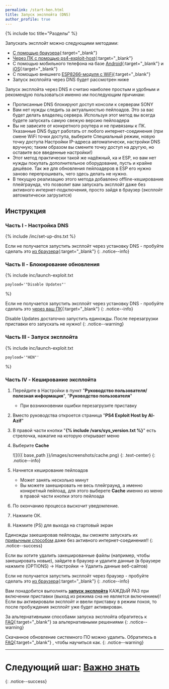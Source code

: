 ```yaml
---
permalink: /start-hen.html
title: Запуск эксплойта (DNS)
author_profile: true
---
```

{% include toc title="Разделы" %}

Запускать эксплойт можно следующими методами: 
* [С помощью браузера](start-hen-browser){:target="_blank"}
* [Через ПК с помощью ps4-exploit-host](payloads){:target="_blank"}
* С помощью мобильного телефона на базе [Android](https://4pda.ru/forum/index.php?showtopic=885825&view=findpost&p=70298081){:target="_blank"} и [iOS](https://vk.com/@jailbreakps4-instrukciya-dlya-zapuska-eksploita-s-pomoschu-ios){:target="_blank"}
* С помощью внешнего [ESP8266-модуля с WiFi](https://4pda.ru/forum/index.php?showtopic=885825&st=1520#entry73705006){:target="_blank"}
* Запуск эксплойта через DNS будет рассмотрен ниже 
	
Запуск эксплойта через DNS я считаю наиболее простым и удобным и рекомендую пользоваться именно им последующим причинам:
* Прописанные DNS блокируют доступ консоли к серверам SONY
* Вам нет нужды следить за актуальностью пейлоадов. Это за вас будет делать владелец сервера. Используя этот метод вы всегда будете запускать самую свежую версию пейлоадера
* Вы не зависите от конкретного роутера и не привязаны к ПК. Указанные DNS будут работать от любого интернет-соединения (при смене WiFi точки доступа, выберите Специальный режим, новую точку доступа Настройки IP-адреса автоматически, настройки DNS вручную; таким образом вы смените точку доступ на другую, но оставите все введенные настройки!)
* Этот метод практически такой же надёжный, ка и ESP, но вам нет нужды покупать дополнительное оборудование, пусть и крайне дешёвое. Так же для обновления пейлоадеров в ESP его нужно заново перепрошивать, чего здесь делать не нужно. 
* В текущую реализацию этого метода добавлено offline-кеширование плейграунда, что позволит вам запускать эксплойт даже без активного интернет-подключения, просто зайдя в браузер (эксплойт автоматически загрузится)


## Инструкция
		
### Часть I - Настройка DNS
		
{% include /inc/set-up-dns.txt %}

Если не получается запустить эксплойт через установку DNS - пробуйте сделать это [из браузера](start-hen-browser){:target="_blank"}
{: .notice--info}

### Часть II - Блокирование обновления

{% include inc/launch-exploit.txt 

	payload='"Disable Updates"'

%}

Если не получается запустить эксплойт через установку DNS - пробуйте сделать это [через ваш ПК](payloads){:target="_blank"}
{: .notice--info}

Disable Updates достаточно запустить единожды. После перезагрузки приставки его запускать не нужно!
{: .notice--warning}

### Часть III - Запуск эксплойта

{% include inc/launch-exploit.txt 

	payload='"HEN"'

%}

### Часть IV - Кеширование эксплойта

1. Перейдите в Настройки в пункт "**Руководство пользователя/полезная информация**", "**Руководство пользователя**"
	+ При возникновении ошибки перезагрузите приставку
1. Вместо руководства откроется страница "**PS4 Exploit Host by Al-Azif**" 
1. В правой части кнопки "**{% include /vars/sys_version.txt %}**" есть стрелочка, нажатие на которую открывает меню
1. Выберите **Cache**

	![]({{ base_path }}/images/screenshots/cache.png) 
	{: .text-center}
	{: .notice--info}

1. Начнется кеширование пейлоадов
	* Может занять несколько минут
	* Вы можете закешировать не весь плейграунд, а именно конкретный пейлоад, для этого выберете **Cache** именно из меню в правой части кнопки этого пейлоада 
1. По окончанию процесса выскочит уведомление.
1. Нажмите ОК.
1. Нажмите (PS) для выхода на стартовый экран

Единожды закешировав пейлоады, вы сможете запускать их [привычным способом](#%D0%A7%D0%B0%D1%81%D1%82%D1%8C-iii---%D0%97%D0%B0%D0%BF%D1%83%D1%81%D0%BA-%D1%8D%D0%BA%D1%81%D0%BF%D0%BB%D0%BE%D0%B9%D1%82%D0%B0) даже без активного интернет-соединения!!
{: .notice--success}

Если вы хотите удалить закешированные файлы (например, чтобы закешировать новые), зайдите в браузер и удалите данные (в браузере нажмите (OPTIONS) -> Настройки -> Удалить данные веб-сайтов)

Если не получается запустить эксплойт через браузер - пробуйте сделать это [из браузера](start-hen-browser){:target="_blank"}
{: .notice--info}

Вам понадобится выполнять **[запуск эксплойта](#%D0%A7%D0%B0%D1%81%D1%82%D1%8C-iii---%D0%97%D0%B0%D0%BF%D1%83%D1%81%D0%BA-%D1%8D%D0%BA%D1%81%D0%BF%D0%BB%D0%BE%D0%B9%D1%82%D0%B0)** КАЖДЫЙ РАЗ при включении приставки (выход из режима сна не является включением)! Если вы активировали эксплойт и ввели приставку в режим покоя, то после пробуждения эксплойт уже будет активирован. 

За альтернативными способами запуска эксплойта обратитесь к [FAQ](faq#%D0%B2-%D0%BC%D0%BE%D0%B6%D0%BD%D0%BE-%D0%BB%D0%B8-%D1%85%D0%BE%D1%81%D1%82%D0%B8%D1%82%D1%8C-%D1%8D%D0%BA%D1%81%D0%BF%D0%BB%D0%BE%D0%B9%D1%82-%D0%BD%D0%B0-%D0%BC%D0%BE%D0%B1%D0%B8%D0%BB%D1%8C%D0%BD%D0%BE%D0%BC-%D1%82%D0%B5%D0%BB%D0%B5%D1%84%D0%BE%D0%BD%D0%B5){:target="_blank"} за альтернативными решениями
{: .notice--warning}

Скачанное обновление системного ПО можно удалить. Обратитесь в [FAQ](faq#%D0%B2-%D0%BF%D1%80%D0%B8%D1%81%D1%82%D0%B0%D0%B2%D0%BA%D0%B0-%D1%81%D0%BA%D0%B0%D1%87%D0%B0%D0%BB%D0%B0-%D0%BE%D0%B1%D0%BD%D0%BE%D0%B2%D0%BB%D0%B5%D0%BD%D0%B8%D0%B5-%D0%B8-%D0%BF%D1%80%D0%BE%D1%81%D0%B8%D1%82-%D0%BE%D0%B1%D0%BD%D0%BE%D0%B2%D0%B8%D1%82%D1%8C%D1%81%D1%8F-%D0%BA%D0%B0%D0%BA-%D1%83%D0%B4%D0%B0%D0%BB%D0%B8%D1%82%D1%8C){:target="_blank"} , чтобы научиться как.
{: .notice--warning}

___

# Следующий шаг: [Важно знать](info) 
{: .notice--success}
